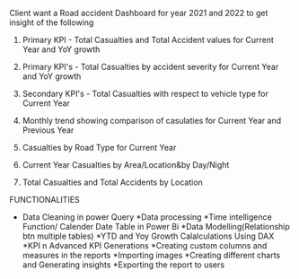 Client want a Road accident Dashboard for year 2021 and 2022 to get insight of the following

1. Primary KPI - Total Casualties and Total Accident values for Current Year and YoY growth

2. Primary KPI's - Total Casualties by accident severity for Current Year and YoY growth
3. Secondary KPI's - Total Casualties with respect to vehicle type for Current Year
4. Monthly trend showing comparison of casulaties for Current Year and Previous Year
5. Casualties by Road Type for Current Year
6. Current Year Casualties by Area/Location&by Day/Night
7. Total Casualties and Total Accidents by Location

FUNCTIONALITIES

* Data Cleaning in power Query
*Data processing
*Time intelligence Function/ Calender Date Table in Power Bi
*Data Modelling(Relationship btn multiple tables)
*YTD and Yoy Growth Calalculations Using DAX
*KPI n Advanced KPI Generations
*Creating custom columns and measures in the reports
*Importing images
*Creating different charts and Generating insights
*Exporting the report to users
